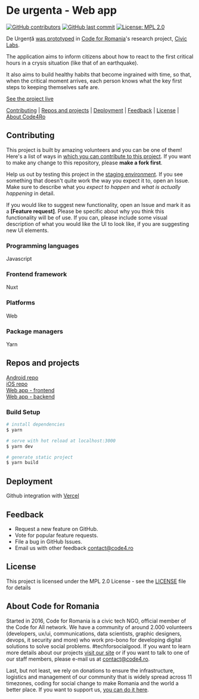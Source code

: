 # De urgenta - Web app

[![GitHub contributors](https://img.shields.io/github/contributors/code4romania/de-urgenta-client.svg?style=for-the-badge)](https://github.com/code4romania/de-urgenta-client/graphs/contributors) [![GitHub last commit](https://img.shields.io/github/last-commit/code4romania/de-urgenta-client.svg?style=for-the-badge)](https://github.com/code4romania/de-urgenta-client/commits/master) [![License: MPL 2.0](https://img.shields.io/badge/license-MPL%202.0-brightgreen.svg?style=for-the-badge)](https://opensource.org/licenses/MPL-2.0)

De Urgență [was prototyped](https://civiclabs.ro/ro/solutions/stay-together) in [Code for Romania](https://code4.ro/ro)'s research project, [Civic Labs](https://civiclabs.ro/ro).

The application aims to inform citizens about how to react to the first critical hours in a crysis situation (like that of an earthquake).

It also aims to build healthy habits that become ingrained with time, so that, when the critical moment arrives, each person knows what the key first steps to keeping themselves safe are.

[See the project live](https://de-urgenta-client-git-develop-code4romania.vercel.app)

[Contributing](#contributing) | [Repos and projects](#repos-and-projects) | [Deployment](#deployment) | [Feedback](#feedback) | [License](#license) | [About Code4Ro](#about-code4ro)

## Contributing

This project is built by amazing volunteers and you can be one of them! Here's a list of ways in [which you can contribute to this project](https://github.com/code4romania/.github/blob/master/CONTRIBUTING.md). If you want to make any change to this repository, please **make a fork first**.

Help us out by testing this project in the [staging environment](https://de-urgenta-client-git-develop-code4romania.vercel.app). If you see something that doesn't quite work the way you expect it to, open an Issue. Make sure to describe what you _expect to happen_ and _what is actually happening_ in detail.

If you would like to suggest new functionality, open an Issue and mark it as a **[Feature request]**. Please be specific about why you think this functionality will be of use. If you can, please include some visual description of what you would like the UI to look like, if you are suggesting new UI elements.

### Programming languages

Javascript

### Frontend framework

Nuxt

### Platforms

Web

### Package managers

Yarn

## Repos and projects

[Android repo](https://github.com/code4romania/de-urgenta-android)  
[iOS repo](https://github.com/code4romania/de-urgenta-ios)  
[Web app - frontend](https://github.com/code4romania/de-urgenta-client)  
[Web app - backend](https://github.com/code4romania/de-urgenta-backend)

### Build Setup

```bash
# install dependencies
$ yarn

# serve with hot reload at localhost:3000
$ yarn dev

# generate static project
$ yarn build
```

## Deployment

Github integration with [Vercel](https://vercel.com)

## Feedback

- Request a new feature on GitHub.
- Vote for popular feature requests.
- File a bug in GitHub Issues.
- Email us with other feedback contact@code4.ro

## License

This project is licensed under the MPL 2.0 License - see the [LICENSE](LICENSE) file for details

## About Code for Romania

Started in 2016, Code for Romania is a civic tech NGO, official member of the Code for All network. We have a community of around 2.000 volunteers (developers, ux/ui, communications, data scientists, graphic designers, devops, it security and more) who work pro-bono for developing digital solutions to solve social problems. #techforsocialgood. If you want to learn more details about our projects [visit our site](https://www.code4.ro/en/) or if you want to talk to one of our staff members, please e-mail us at contact@code4.ro.

Last, but not least, we rely on donations to ensure the infrastructure, logistics and management of our community that is widely spread across 11 timezones, coding for social change to make Romania and the world a better place. If you want to support us, [you can do it here](https://code4.ro/en/donate/).
